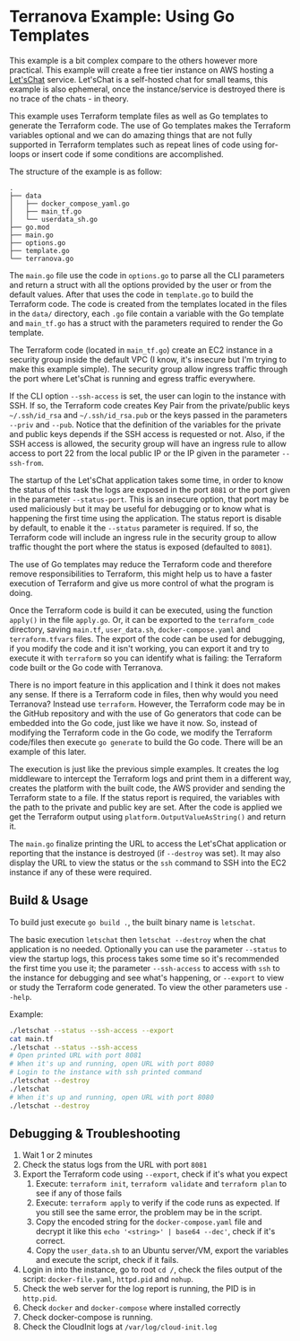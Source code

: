 # Terranova Example: Using Go Templates

This example is a bit complex compare to the others however more practical. This example will create a free tier instance on AWS hosting a [Let'sChat](https://sdelements.github.io/lets-chat/) service. Let'sChat is a self-hosted chat for small teams, this example is also ephemeral, once the instance/service is destroyed there is no trace of the chats - in theory.

This example uses Terraform template files as well as Go templates to generate the Terraform code. The use of Go templates makes the Terraform variables optional and we can do amazing things that are not fully supported in Terraform templates such as repeat lines of code using for-loops or insert code if some conditions are accomplished.

The structure of the example is as follow:

```text
.
├── data
│   ├── docker_compose_yaml.go
│   ├── main_tf.go
│   └── userdata_sh.go
├── go.mod
├── main.go
├── options.go
├── template.go
└── terranova.go
```

The `main.go` file use the code in `options.go` to parse all the CLI parameters and return a struct with all the options provided by the user or from the default values. After that uses the code in `template.go` to build the Terraform code. The code is created from the templates located in the files in the `data/` directory, each `.go` file contain a variable with the Go template and `main_tf.go` has a struct with the parameters required to render the Go template.

The Terraform code (located in `main_tf.go`) create an EC2 instance in a security group inside the default VPC (I know, it's insecure but I'm trying to make this example simple). The security group allow ingress traffic through the port where Let'sChat is running and egress traffic everywhere.

If the CLI option `--ssh-access` is set, the user can login to the instance with SSH. If so, the Terraform code creates Key Pair from the private/public keys `~/.ssh/id_rsa` and `~/.ssh/id_rsa.pub` or the keys passed in the parameters `--priv` and `--pub`. Notice that the definition of the variables for the private and public keys depends if the SSH access is requested or not. Also, if the SSH access is allowed, the security group will have an ingress rule to allow access to port 22 from the local public IP or the IP given in the parameter `--ssh-from`.

The startup of the Let'sChat application takes some time, in order to know the status of this task the logs are exposed in the port `8081` or the port given in the parameter `--status-port`. This is an insecure option, that port may be used maliciously but it may be useful for debugging or to know what is happening the first time using the application. The status report is disable by default, to enable it the  `--status` parameter is required. If so, the Terraform code will include an ingress rule in the security group to allow traffic thought the port where the status is exposed (defaulted to `8081`).

The use of Go templates may reduce the Terraform code and therefore remove responsibilities to Terraform, this might help us to have a faster execution of Terraform and give us more control of what the program is doing.

Once the Terraform code is build it can be executed, using the function `apply()` in the file `apply.go`. Or, it can be exported to the `terraform_code` directory, saving `main.tf`, `user_data.sh`, `docker-compose.yaml` and `terraform.tfvars` files. The export of the code can be used for debugging, if you modify the code and it isn't working, you can export it and try to execute it with `terraform` so you can identify what is failing: the Terraform code built or the Go code with Terranova.

There is no import feature in this application and I think it does not makes any sense. If there is a Terraform code in files, then why would you need Terranova? Instead use `terraform`. However, the Terraform code may be in the GitHub repository and with the use of Go generators that code can be embedded into the Go code, just like we have it now. So, instead of modifying the Terraform code in the Go code, we modify the Terraform code/files then execute `go generate` to build the Go code. There will be an example of this later.

The execution is just like the previous simple examples. It creates the log middleware to intercept the Terraform logs and print them in a different way, creates the platform with the built code, the AWS provider and sending the Terraform state to a file. If the status report is required, the variables with the path to the private and public key are set. After the code is applied we get the Terraform output using `platform.OutputValueAsString()` and return it.

The `main.go` finalize printing the URL to access the Let'sChat application or reporting that the instance is destroyed (if `--destroy` was set). It may also display the URL to view the status or the `ssh` command to SSH into the EC2 instance if any of these were required.

## Build & Usage

To build just execute `go build .`, the built binary name is `letschat`.

The basic execution `letschat` then `letschat --destroy` when the chat application is no needed. Optionally you can use the parameter `--status` to view the startup logs, this process takes some time so it's recommended the first time you use it; the parameter `--ssh-access` to access with `ssh` to the instance for debugging and see what's happening, or `--export` to view or study the Terraform code generated. To view the other parameters use `--help`.

Example:

```bash
./letschat --status --ssh-access --export
cat main.tf
./letschat --status --ssh-access
# Open printed URL with port 8081
# When it's up and running, open URL with port 8080
# Login to the instance with ssh printed command
./letschat --destroy
./letschat
# When it's up and running, open URL with port 8080
./letschat --destroy
```

## Debugging & Troubleshooting

1. Wait 1 or 2 minutes
2. Check the status logs from the URL with port `8081`
3. Export the Terraform code using `--export`, check if it's what you expect
   1. Execute: `terraform init`, `terraform validate` and `terraform plan` to see if any of those fails
   2. Execute: `terraform apply` to verify if the code runs as expected. If you still see the same error, the problem may be in the script.
   3. Copy the encoded string for the `docker-compose.yaml` file and decrypt it like this `echo '<string>' | base64 --dec'`, check if it's correct.
   4. Copy the `user_data.sh` to an Ubuntu server/VM, export the variables and execute the script, check if it fails.
4. Login in into the instance, go to root `cd /`, check the files output of the script: `docker-file.yaml`, `httpd.pid` and `nohup`.
5. Check the web server for the log report is running, the PID is in `http.pid`.
6. Check `docker` and `docker-compose` where installed correctly
7. Check docker-compose is running.
8. Check the CloudInit logs at `/var/log/cloud-init.log`
